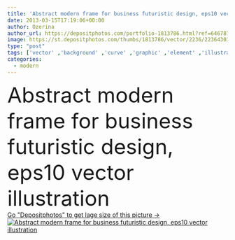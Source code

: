 ```yaml
---
title: 'Abstract modern frame for business futuristic design, eps10 vector illustration'
date: 2013-03-15T17:19:06+00:00
author: Ozerina
author_url: https://depositphotos.com/portfolio-1813786.html?ref=64678756
image: https://st.depositphotos.com/thumbs/1813786/vector/2236/22364303/api_thumb_450.jpg?forcejpeg=true
type: "post"
tags: ['vector' ,'background' ,'curve' ,'graphic' ,'element' ,'illustration' ,'design' ,'set' ,'space' ,'transparent' ,'shape' ,'decoration' ,'sale' ,'business' ,'label' ,'new' ,'art' ,'drop' ,'abstract' ,'cloud' ,'black' ,'style' ,'frame' ,'grunge' ,'banner' ,'modern' ,'big' ,'elements' ,'creative' ,'concept' ,'blank' ,'percent' ,'text' ,'think' ,'talk' ,'speech' ,'grey' ,'wallpaper' ,'Presentation' ,'web' ,'clouds' ,'discussion' ,'template' ,'trendy' ,'geometric' ,'collection' ,'composition' ,'layout' ,'bubble' ,'vectors' ]
categories: 
  - modern
---
```

<div aling="center">
            <font size="60"> Abstract modern frame for business futuristic design, eps10 vector illustration</font>   
</div>
<div>
    <a href='https://st.depositphotos.com/thumbs/1813786/vector/2236/22364303/api_thumb_450.jpg?forcejpeg=true?ref=64678756' target=_blank > Go "Depositphotos" to get lage size of this picture ->
        <img href='https://st.depositphotos.com/thumbs/1813786/vector/2236/22364303/api_thumb_450.jpg?forcejpeg=true?ref=64678756' src='https://st.depositphotos.com/1813786/2236/v/950/depositphotos_22364303-stock-illustration-abstract-modern-frame-for-business.jpg?forcejpeg=true' alt='Abstract modern frame for business futuristic design, eps10 vector illustration' >
    </a>
</div>
